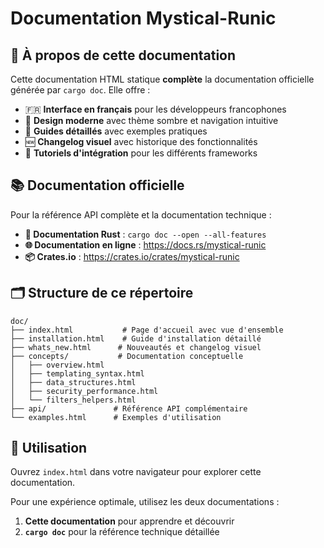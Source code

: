 # Documentation Mystical-Runic

## 🎯 À propos de cette documentation

Cette documentation HTML statique **complète** la documentation officielle générée par `cargo doc`. Elle offre :

- 🇫🇷 **Interface en français** pour les développeurs francophones
- 🎨 **Design moderne** avec thème sombre et navigation intuitive  
- 📖 **Guides détaillés** avec exemples pratiques
- 🆕 **Changelog visuel** avec historique des fonctionnalités
- 🚀 **Tutoriels d'intégration** pour les différents frameworks

## 📚 Documentation officielle

Pour la référence API complète et la documentation technique :

- **🦀 Documentation Rust** : `cargo doc --open --all-features`
- **🌐 Documentation en ligne** : https://docs.rs/mystical-runic
- **📦 Crates.io** : https://crates.io/crates/mystical-runic

## 🗂️ Structure de ce répertoire

```
doc/
├── index.html           # Page d'accueil avec vue d'ensemble
├── installation.html    # Guide d'installation détaillé
├── whats_new.html      # Nouveautés et changelog visuel
├── concepts/           # Documentation conceptuelle
│   ├── overview.html
│   ├── templating_syntax.html
│   ├── data_structures.html
│   ├── security_performance.html
│   └── filters_helpers.html
├── api/               # Référence API complémentaire
└── examples.html      # Exemples d'utilisation
```

## 🚀 Utilisation

Ouvrez `index.html` dans votre navigateur pour explorer cette documentation.

Pour une expérience optimale, utilisez les deux documentations :
1. **Cette documentation** pour apprendre et découvrir
2. **`cargo doc`** pour la référence technique détaillée